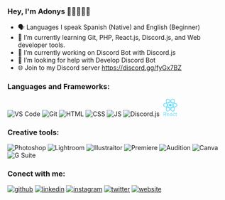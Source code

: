 ### Hey, I'm Adonys 👋🏻🙍🏻‍♂️

- 🗣️ Languages I speak Spanish (Native) and English (Beginner)
- 🌱 I’m currently learning Git, PHP, React.js, Discord.js, and Web developer tools.
- 🔭 I’m currently working on Discord Bot with Discord.js
- 🤔 I’m looking for help with Develop Discord Bot  
- 🌐 Join to my Discord server https://discord.gg/fyGx7BZ

### Languages and Frameworks:
<img src='https://upload.wikimedia.org/wikipedia/commons/thumb/2/2d/Visual_Studio_Code_1.18_icon.svg/1200px-Visual_Studio_Code_1.18_icon.svg.png' alt='VS Code' title="Visual Studio Code" height='40'> <img src='https://git-scm.com/images/logos/downloads/Git-Icon-1788C.png' alt='Git' title="Git & GitHub" height='40'> <img src='https://cdn.worldvectorlogo.com/logos/html-5.svg' alt='HTML' title="HTML" height='40'>  <img src='https://3.bp.blogspot.com/-oRSUw_TmO9o/XIb61m88fcI/AAAAAAAAIq0/vnxl2zzsXEQsnHI2fH4GjKu_ZT0urRo4wCK4BGAYYCw/s1600/icon%2Bcss%2B3.png' alt='CSS' title="CSS" height='40'> <img src='https://cdn.iconscout.com/icon/free/png-256/javascript-2038874-1720087.png' alt='JS' title="JavaScript" height='40'> <img src='https://avatars.githubusercontent.com/u/26492485?s=400&v=4' alt='Discord.js' title="Discord.js" height='40'> <img src='https://raw.githubusercontent.com/devicons/devicon/master/icons/react/react-original-wordmark.svg' alt='React.js' title="React.js" height='40'> 

### Creative tools:
<img src='https://upload.wikimedia.org/wikipedia/commons/thumb/a/af/Adobe_Photoshop_CC_icon.svg/1051px-Adobe_Photoshop_CC_icon.svg.png' alt='Photoshop' title="Adobe Photshop" height='40'> <img src='https://upload.wikimedia.org/wikipedia/commons/thumb/b/b6/Adobe_Photoshop_Lightroom_CC_logo.svg/788px-Adobe_Photoshop_Lightroom_CC_logo.svg.png' alt='Lightroom' title="Adobe Photoshop Lightroom" height='40'> <img src='https://upload.wikimedia.org/wikipedia/commons/thumb/f/fb/Adobe_Illustrator_CC_icon.svg/1051px-Adobe_Illustrator_CC_icon.svg.png' alt='Illustraitor' title="Adobe Illustraitor" height='40'> <img src='https://upload.wikimedia.org/wikipedia/commons/thumb/4/40/Adobe_Premiere_Pro_CC_icon.svg/1200px-Adobe_Premiere_Pro_CC_icon.svg.png' alt='Premiere' title="Adobe Premiere" height='40'> <img src='https://upload.wikimedia.org/wikipedia/commons/thumb/0/0e/Adobe_Audition_CC_icon_%282020%29.svg/1200px-Adobe_Audition_CC_icon_%282020%29.svg.png' alt='Audition' title="Adobe Audition" height='40'> <img src='https://seeklogo.com/images/C/canva-logo-B4BE25729A-seeklogo.com.png' alt='Canva' title="Canva" height='40'> <img src='https://delivio.com.au/wp-content/uploads/2018/08/gsuite-logo.png' alt='G Suite' title="G Suite" height='40'> 

### Conect with me:
[<img src='https://cdn.jsdelivr.net/npm/simple-icons@3.0.1/icons/github.svg' alt='github' title="GitHub Personal Account" height='40'>](https://github.com/adonyssantos)  [<img src='https://cdn.jsdelivr.net/npm/simple-icons@3.0.1/icons/linkedin.svg' alt='linkedin' title="LinkedIn" height='40'>](https://www.linkedin.com/in/adonyssantos/)  [<img src='https://cdn.jsdelivr.net/npm/simple-icons@3.0.1/icons/instagram.svg' alt='instagram' title="Instagram" height='40'>](https://www.instagram.com/adonyssantos_/)  [<img src='https://cdn.jsdelivr.net/npm/simple-icons@3.0.1/icons/twitter.svg' alt='twitter' title="Twitter" height='40'>](https://twitter.com/adonyssantos_)  [<img src='https://cdn.jsdelivr.net/npm/simple-icons@3.0.1/icons/icloud.svg' alt='website' title="Website" height='40'>](adonyssantos.me)  
